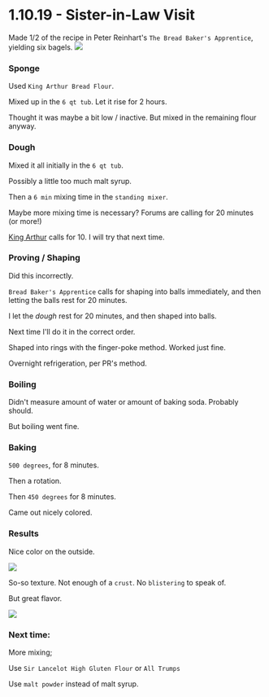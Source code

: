 # 1.10.19 - Sister-in-Law Visit

Made 1/2 of the recipe in Peter Reinhart's `The Bread Baker's Apprentice`, yielding six bagels. 
![](image/baked.jpg)


### Sponge

Used `King Arthur Bread Flour`. 

Mixed up in the `6 qt tub`. Let it rise for 2 hours. 

Thought it was maybe a bit low / inactive. But mixed in the remaining flour anyway.

### Dough 

Mixed it all initially in the `6 qt tub`.

Possibly a little too much malt syrup.

Then a `6 min` mixing time in the `standing mixer`. 

Maybe more mixing time is necessary? Forums are calling for 20 minutes (or more!)

[King Arthur](https://www.kingarthurflour.com/recipes/bagels-recipe) calls for 10. I will try that next time.


### Proving / Shaping

Did this incorrectly. 

`Bread Baker's Apprentice` calls for shaping into balls immediately, and then letting the balls rest for 20 minutes.

I let the *dough* rest for 20 minutes, and then shaped into balls. 

Next time I'll do it in the correct order.

Shaped into rings with the finger-poke method. Worked just fine. 

Overnight refrigeration, per PR's method.


### Boiling 

Didn't measure amount of water or amount of baking soda. Probably should. 

But boiling went fine.

### Baking

`500 degrees`, for 8 minutes.

Then a rotation. 

Then `450 degrees` for 8 minutes.

Came out nicely colored. 

### Results

Nice color on the outside.

![](image/baked.jpg)

So-so texture. Not enough of a `crust`. No `blistering` to speak of.

But great flavor. 

![](image/slice.jpg)

### Next time: 

More mixing;

Use `Sir Lancelot High Gluten Flour` or `All Trumps`

Use `malt powder` instead of malt syrup. 



